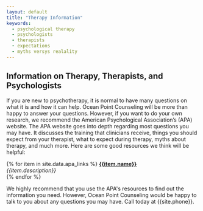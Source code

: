 ```yaml
---
layout: default
title: "Therapy Information"
keywords:
  - psychological therapy
  - psychologists
  - therapists
  - expectations
  - myths versys realality
---
```


## Information on Therapy, Therapists, and Psychologists

If you are new to psychotherapy, it is normal to have many questions on what it is and how it can help. Ocean Point Counseling will be more than happy to answer your questions. However, if you want to do your own research, we recommend the American Psychological Association’s (APA) website. The APA website goes into depth regarding most questions you may have. It discusses the training that clinicians receive, things you should expect from your therapist, what to expect during therapy, myths about therapy, and much more. Here are some good resources we think will be helpful:

{% for item in site.data.apa_links %}
  <b><a href="{{item.link}}" target="_blank">{{item.name}}</a></b><br>
  <i>{{item.description}}</i><br>
{% endfor %}

We highly recommend that you use the APA's resources to find out the information you need. However, Ocean Point Counseling would be happy to talk to you about any questions you may have. Call today at {{site.phone}}.